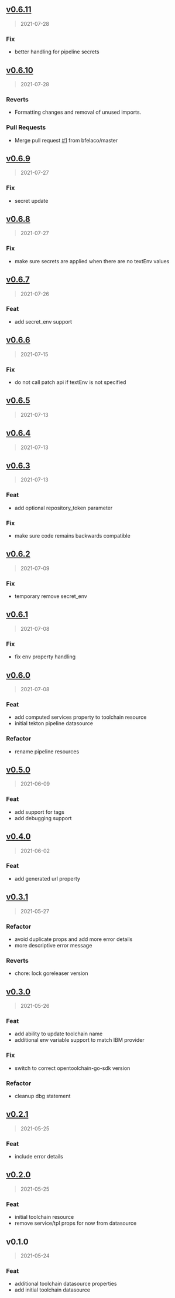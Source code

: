 
<a name="v0.6.11"></a>
## [v0.6.11](https://github.com/dariusbakunas/terraform-provider-opentoolchain/compare/v0.6.10...v0.6.11)

> 2021-07-28

### Fix

* better handling for pipeline secrets


<a name="v0.6.10"></a>
## [v0.6.10](https://github.com/dariusbakunas/terraform-provider-opentoolchain/compare/v0.6.9...v0.6.10)

> 2021-07-28

### Reverts

* Formatting changes and removal of unused imports.

### Pull Requests

* Merge pull request [#1](https://github.com/dariusbakunas/terraform-provider-opentoolchain/issues/1) from bfelaco/master


<a name="v0.6.9"></a>
## [v0.6.9](https://github.com/dariusbakunas/terraform-provider-opentoolchain/compare/v0.6.8...v0.6.9)

> 2021-07-27

### Fix

* secret update


<a name="v0.6.8"></a>
## [v0.6.8](https://github.com/dariusbakunas/terraform-provider-opentoolchain/compare/v0.6.7...v0.6.8)

> 2021-07-27

### Fix

* make sure secrets are applied when there are no textEnv values


<a name="v0.6.7"></a>
## [v0.6.7](https://github.com/dariusbakunas/terraform-provider-opentoolchain/compare/v0.6.6...v0.6.7)

> 2021-07-26

### Feat

* add secret_env support


<a name="v0.6.6"></a>
## [v0.6.6](https://github.com/dariusbakunas/terraform-provider-opentoolchain/compare/v0.6.5...v0.6.6)

> 2021-07-15

### Fix

* do not call patch api if textEnv is not specified


<a name="v0.6.5"></a>
## [v0.6.5](https://github.com/dariusbakunas/terraform-provider-opentoolchain/compare/v0.6.4...v0.6.5)

> 2021-07-13


<a name="v0.6.4"></a>
## [v0.6.4](https://github.com/dariusbakunas/terraform-provider-opentoolchain/compare/v0.6.3...v0.6.4)

> 2021-07-13


<a name="v0.6.3"></a>
## [v0.6.3](https://github.com/dariusbakunas/terraform-provider-opentoolchain/compare/v0.6.2...v0.6.3)

> 2021-07-13

### Feat

* add optional repository_token parameter

### Fix

* make sure code remains backwards compatible


<a name="v0.6.2"></a>
## [v0.6.2](https://github.com/dariusbakunas/terraform-provider-opentoolchain/compare/v0.6.1...v0.6.2)

> 2021-07-09

### Fix

* temporary remove secret_env


<a name="v0.6.1"></a>
## [v0.6.1](https://github.com/dariusbakunas/terraform-provider-opentoolchain/compare/v0.6.0...v0.6.1)

> 2021-07-08

### Fix

* fix env property handling


<a name="v0.6.0"></a>
## [v0.6.0](https://github.com/dariusbakunas/terraform-provider-opentoolchain/compare/v0.5.0...v0.6.0)

> 2021-07-08

### Feat

* add computed services property to toolchain resource
* initial tekton pipeline datasource

### Refactor

* rename pipeline resources


<a name="v0.5.0"></a>
## [v0.5.0](https://github.com/dariusbakunas/terraform-provider-opentoolchain/compare/v0.4.0...v0.5.0)

> 2021-06-09

### Feat

* add support for tags
* add debugging support


<a name="v0.4.0"></a>
## [v0.4.0](https://github.com/dariusbakunas/terraform-provider-opentoolchain/compare/v0.3.1...v0.4.0)

> 2021-06-02

### Feat

* add generated url property


<a name="v0.3.1"></a>
## [v0.3.1](https://github.com/dariusbakunas/terraform-provider-opentoolchain/compare/v0.3.0...v0.3.1)

> 2021-05-27

### Refactor

* avoid duplicate props and add more error details
* more descriptive error message

### Reverts

* chore: lock goreleaser version


<a name="v0.3.0"></a>
## [v0.3.0](https://github.com/dariusbakunas/terraform-provider-opentoolchain/compare/v0.2.1...v0.3.0)

> 2021-05-26

### Feat

* add ability to update toolchain name
* additional env variable support to match IBM provider

### Fix

* switch to correct opentoolchain-go-sdk version

### Refactor

* cleanup dbg statement


<a name="v0.2.1"></a>
## [v0.2.1](https://github.com/dariusbakunas/terraform-provider-opentoolchain/compare/v0.2.0...v0.2.1)

> 2021-05-25

### Feat

* include error details


<a name="v0.2.0"></a>
## [v0.2.0](https://github.com/dariusbakunas/terraform-provider-opentoolchain/compare/v0.1.0...v0.2.0)

> 2021-05-25

### Feat

* initial toolchain resource
* remove service/tpl props for now from datasource


<a name="v0.1.0"></a>
## v0.1.0

> 2021-05-24

### Feat

* additional toolchain datasource properties
* add initial toolchain datasource

